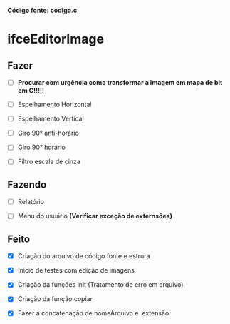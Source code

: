 **Código fonte: codigo.c**

# ifceEditorImage

## Fazer
 - [ ] **Procurar com urgência como transformar a imagem em mapa de bit em C!!!!!**

 - [ ] Espelhamento Horizontal
 - [ ] Espelhamento Vertical
 - [ ] Giro 90° anti-horário
 - [ ] Giro 90° horário
 - [ ] Filtro escala de cinza
 
 ## Fazendo
  - [ ] Relatório
  - [ ] Menu do usuário **(Verificar exceção de externsões)**

 
 ## Feito
- [X] Criação do arquivo de código fonte e estrura
- [X] Inicio de testes com edição de imagens
- [X] Criação da funções init (Tratamento de erro em arquivo)
- [X] Criação da função copiar
- [x] Fazer a concatenação de nomeArquivo e .extensão


